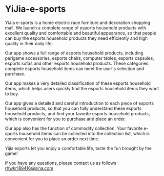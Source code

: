 # YiJia-e-sports
YiJia e-sports is a home electric race furniture and decoration shopping mall. We launch a complete range of esports household products with excellent quality and comfortable and beautiful appearance, so that people can buy the esports household products they need efficiently and high quality in their daily life.

Our app shows a full range of esports household products, including perigame accessories, esports chairs, computer tables, esports capsules, esports sofas and other esports household products. These categories complete esports household items can meet the user's selection and purchase.

Our app makes a very detailed classification of these esports household items, which helps users quickly find the esports household items they want to buy.

Our app gives a detailed and careful introduction to each piece of esports household products, so that you can fully understand these esports household products, and find your favorite esports household products, which is convenient for you to purchase and place an order.

Our app also has the function of commodity collection. Your favorite e-sports household items can be collected into the collection list, which is convenient for you to place an order next time.


Yijia esports let you enjoy a comfortable life, taste the fun brought by the game!

If you have any questions, please contact us as follows : rhwkr189416@sina.com

